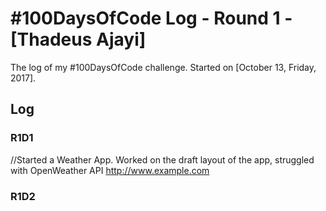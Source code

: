 # #100DaysOfCode Log - Round 1 - [Thadeus Ajayi]

The log of my #100DaysOfCode challenge. Started on [October 13, Friday, 2017].

## Log

### R1D1 
//Started a Weather App. Worked on the draft layout of the app, struggled with OpenWeather API http://www.example.com

### R1D2
